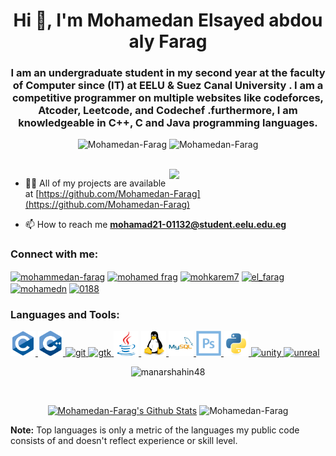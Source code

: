 <h1 align="center">Hi 👋, I'm Mohamedan Elsayed abdou aly Farag</h1>
<h3 align="center">I am an undergraduate student in my second year at the faculty of Computer since (IT) at EELU & Suez Canal University .
I am a competitive programmer on multiple websites like codeforces, Atcoder, Leetcode, and Codechef .furthermore, I am knowledgeable in C++, C and Java programming languages.</h3>

<p align="center"> <img src="https://komarev.com/ghpvc/?username=Mohamedan-Farag&label=Profile%20views&color=0e75b6&style=flat" alt="Mohamedan-Farag
" />
		   <img src="https://img.shields.io/github/followers/Mohamedan-Farag?label=Followers" alt="Mohamedan-Farag
" />
</p>
<br>
<img align="right" src="https://user-images.githubusercontent.com/63050133/156676671-d5b2e362-97d4-4404-9447-dd71ddfea82f.gif" width = 250px/>

- 👨‍💻 All of my projects are available at [https://github.com/Mohamedan-Farag](https://github.com/Mohamedan-Farag)

- 📫 How to reach me **mohamad21-01132@student.eelu.edu.eg**

<h3 align="left">Connect with me:</h3>
<p align="left">
<a href="https://linkedin.com/in/mohammedan-farag" target="blank"><img align="center" src="https://raw.githubusercontent.com/rahuldkjain/github-profile-readme-generator/master/src/images/icons/Social/linked-in-alt.svg" alt="mohammedan-farag" height="30" width="40" /></a>
<a href="https://fb.com/mohamed frag" target="blank"><img align="center" src="https://raw.githubusercontent.com/rahuldkjain/github-profile-readme-generator/master/src/images/icons/Social/facebook.svg" alt="mohamed frag" height="30" width="40" /></a>
<a href="https://www.codechef.com/users/mohkarem7" target="blank"><img align="center" src="https://cdn.jsdelivr.net/npm/simple-icons@3.1.0/icons/codechef.svg" alt="mohkarem7" height="30" width="40" /></a>
<a href="https://codeforces.com/profile/el_farag" target="blank"><img align="center" src="https://raw.githubusercontent.com/rahuldkjain/github-profile-readme-generator/master/src/images/icons/Social/codeforces.svg" alt="el_farag" height="30" width="40" /></a>
<a href="https://www.leetcode.com/mohamedn" target="blank"><img align="center" src="https://raw.githubusercontent.com/rahuldkjain/github-profile-readme-generator/master/src/images/icons/Social/leet-code.svg" alt="mohamedn" height="30" width="40" /></a>
<a href="https://discord.gg/0188" target="blank"><img align="center" src="https://raw.githubusercontent.com/rahuldkjain/github-profile-readme-generator/master/src/images/icons/Social/discord.svg" alt="0188" height="30" width="40" /></a>
</p>

<h3 align="left">Languages and Tools:</h3>
<p align="left"> <a href="https://www.cprogramming.com/" target="_blank" rel="noreferrer"> <img src="https://raw.githubusercontent.com/devicons/devicon/master/icons/c/c-original.svg" alt="c" width="40" height="40"/> </a> <a href="https://www.w3schools.com/cpp/" target="_blank" rel="noreferrer"> <img src="https://raw.githubusercontent.com/devicons/devicon/master/icons/cplusplus/cplusplus-original.svg" alt="cplusplus" width="40" height="40"/> </a> <a href="https://git-scm.com/" target="_blank" rel="noreferrer"> <img src="https://www.vectorlogo.zone/logos/git-scm/git-scm-icon.svg" alt="git" width="40" height="40"/> </a> <a href="https://www.gtk.org/" target="_blank" rel="noreferrer"> <img src="https://upload.wikimedia.org/wikipedia/commons/7/71/GTK_logo.svg" alt="gtk" width="40" height="40"/> </a> <a href="https://www.java.com" target="_blank" rel="noreferrer"> <img src="https://raw.githubusercontent.com/devicons/devicon/master/icons/java/java-original.svg" alt="java" width="40" height="40"/> </a> <a href="https://www.linux.org/" target="_blank" rel="noreferrer"> <img src="https://raw.githubusercontent.com/devicons/devicon/master/icons/linux/linux-original.svg" alt="linux" width="40" height="40"/> </a> <a href="https://www.mysql.com/" target="_blank" rel="noreferrer"> <img src="https://raw.githubusercontent.com/devicons/devicon/master/icons/mysql/mysql-original-wordmark.svg" alt="mysql" width="40" height="40"/> </a> <a href="https://www.photoshop.com/en" target="_blank" rel="noreferrer"> <img src="https://raw.githubusercontent.com/devicons/devicon/master/icons/photoshop/photoshop-line.svg" alt="photoshop" width="40" height="40"/> </a> <a href="https://www.python.org" target="_blank" rel="noreferrer"> <img src="https://raw.githubusercontent.com/devicons/devicon/master/icons/python/python-original.svg" alt="python" width="40" height="40"/> </a> <a href="https://unity.com/" target="_blank" rel="noreferrer"> <img src="https://www.vectorlogo.zone/logos/unity3d/unity3d-icon.svg" alt="unity" width="40" height="40"/> </a> <a href="https://unrealengine.com/" target="_blank" rel="noreferrer"> <img src="https://raw.githubusercontent.com/kenangundogan/fontisto/036b7eca71aab1bef8e6a0518f7329f13ed62f6b/icons/svg/brand/unreal-engine.svg" alt="unreal" width="40" height="40"/> </a> </p>


<p align="center"><img src="https://github-readme-streak-stats.herokuapp.com/?user=manarshahin48&theme=tokyonight_duo" alt="manarshahin48" /></p>
  <br/>
  <p align="center">
    <a href="https://github.com/anuraghazra/github-readme-stats">
	    <img alt="Mohamedan-Farag's Github Stats" src="https://github-readme-stats.vercel.app/api?username=Mohamedan-Farag&show_icons=true&count_private=true&locale=en&theme=tokyonight&layout=compact" height="230px"/></a>
	  <img src="https://github-readme-stats.vercel.app/api/top-langs?username=Mohamedan-Farag&langs_count=10&show_icons=true&locale=en&theme=tokyonight" alt="Mohamedan-Farag" height="230px"/>
<br/>

  <b>Note:</b> Top languages is only a metric of the languages my public code consists of and doesn't reflect experience or skill level.
  </p>
